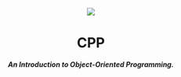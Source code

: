 
<p align="center">
    <img src="https://github.com/magalhaesm/cpp/assets/32808884/cfd0c215-8955-4506-8905-8972b56f9f92" />
</p>

<h1 align="center">
    CPP
</h1>

<p align="center">
    <b><i>An Introduction to Object-Oriented Programming.</i></b><br>
</p>

